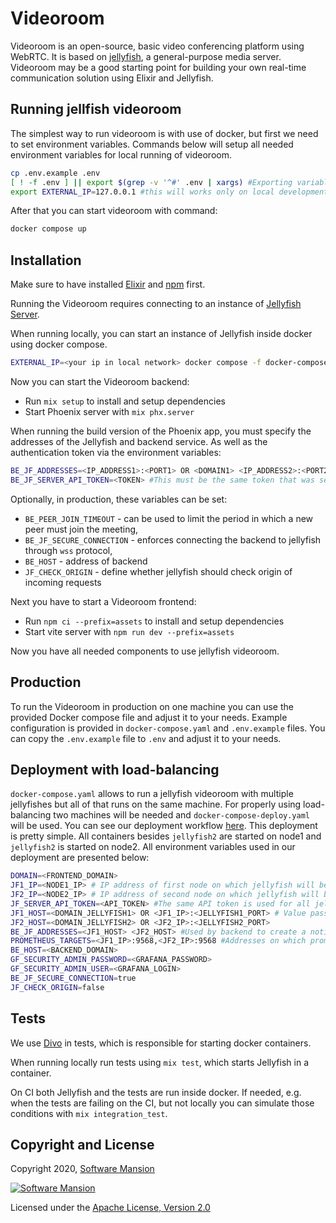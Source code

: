 # Videoroom

Videoroom is an open-source, basic video conferencing platform using WebRTC.
It is based on [jellyfish](https://github.com/jellyfish-dev/jellyfish), a general-purpose media server.
Videoroom may be a good starting point for building your own real-time communication solution using Elixir and Jellyfish.

## Running jellfish videoroom

The simplest way to run videoroom is with use of docker, but first we need to set environment variables. Commands below will setup all needed environment variables for local running of videoroom.

```bash
cp .env.example .env
[ ! -f .env ] || export $(grep -v '^#' .env | xargs) #Exporting variables from env 
export EXTERNAL_IP=127.0.0.1 #this will works only on local development
```

After that you can start videoroom with command:
```bash
docker compose up
```

## Installation

Make sure to have installed [Elixir](https://elixir-lang.org/install.html) and [npm](https://docs.npmjs.com/downloading-and-installing-node-js-and-npm) first.

Running the Videoroom requires connecting to an instance of [Jellyfish Server](https://github.com/jellyfish-dev/jellyfish).

When running locally, you can start an instance of Jellyfish inside docker using docker compose.

```sh
EXTERNAL_IP=<your ip in local network> docker compose -f docker-compose-dev.yaml up
```

Now you can start the Videoroom backend:
- Run `mix setup` to install and setup dependencies
- Start Phoenix server with `mix phx.server`

When running the build version of the Phoenix app, you must specify the addresses of the Jellyfish and backend service.
As well as the authentication token via the environment variables:

```sh
BE_JF_ADDRESSES=<IP_ADDRESS1>:<PORT1> OR <DOMAIN1> <IP_ADDRESS2>:<PORT2> OR <DOMAIN2> #Example of using two jellyfishes: `127.0.0.1:5002 jellyroom.membrane.ovh`, if not provided in dev environment `localhost:5002 localhost:5003` is used.
BE_JF_SERVER_API_TOKEN=<TOKEN> #This must be the same token that was setup in jellyfish. In `docker-compose-dev.yaml` we setup `development` and this variable is used by default in `dev` environment
```

Optionally, in production, these variables can be set: 
* `BE_PEER_JOIN_TIMEOUT` - can be used to limit the period in which a new peer must join the meeting,
* `BE_JF_SECURE_CONNECTION` - enforces connecting the backend to jellyfish through `wss` protocol,
* `BE_HOST` - address of backend
* `JF_CHECK_ORIGIN` - define whether jellyfish should check origin of incoming requests


Next you have to start a Videoroom frontend:
- Run `npm ci --prefix=assets` to install and setup dependencies
- Start vite server with `npm run dev --prefix=assets`

Now you have all needed components to use jellyfish videoroom.

## Production

To run the Videoroom in production on one machine you can use the provided Docker compose file and adjust it to your needs.
Example configuration is provided in `docker-compose.yaml` and `.env.example` files.
You can copy the `.env.example` file to `.env` and adjust it to your needs.

## Deployment with load-balancing

`docker-compose.yaml` allows to run a jellyfish videoroom with multiple jellyfishes but all of that runs on the same machine.
For properly using load-balancing two machines will be needed and `docker-compose-deploy.yaml` will be used. 
You can see our deployment workflow  [here](.github/workflows/test_build_and_deploy.yml).
This deployment is pretty simple. 
All containers besides `jellyfish2` are started on node1 and `jellyfish2` is started on node2.
All environment variables used in our deployment are presented below:

```sh
DOMAIN=<FRONTEND_DOMAIN>
JF1_IP=<NODE1_IP> # IP address of first node on which jellyfish will be run
JF2_IP=<NODE2_IP> # IP address of second node on which jellyfish will be run
JF_SERVER_API_TOKEN=<API_TOKEN> #The same API token is used for all jellyfishes
JF1_HOST=<DOMAIN_JELLYFISH1> OR <JF1_IP>:<JELLYFISH1_PORT> # Value passed to jellyfish and returns by it when creating a room on this speicific jellyfish
JF2_HOST=<DOMAIN_JELLYFISH2> OR <JF2_IP>:<JELLYFISH2_PORT>
BE_JF_ADDRESSES=<JF1_HOST> <JF2_HOST> #Used by backend to create a notifier to one of jellyfishes
PROMETHEUS_TARGETS=<JF1_IP>:9568,<JF2_IP>:9568 #Addresses on which prometheus will query for data
BE_HOST=<BACKEND_DOMAIN>
GF_SECURITY_ADMIN_PASSWORD=<GRAFANA_PASSWORD>
GF_SECURITY_ADMIN_USER=<GRAFANA_LOGIN>
BE_JF_SECURE_CONNECTION=true
JF_CHECK_ORIGIN=false
```

## Tests

We use [Divo](https://hexdocs.pm/divo/readme.html) in tests, which is responsible for starting docker containers.

When running locally run tests using `mix test`, which starts Jellyfish in a container.

On CI both Jellyfish and the tests are run inside docker. If needed, e.g. when the tests are failing on the CI, but not locally you can simulate those conditions with `mix integration_test`.

## Copyright and License

Copyright 2020, [Software Mansion](https://swmansion.com/?utm_source=git&utm_medium=readme&utm_campaign=membrane_template_plugin)

[![Software Mansion](https://logo.swmansion.com/logo?color=white&variant=desktop&width=200&tag=membrane-github)](https://swmansion.com/?utm_source=git&utm_medium=readme&utm_campaign=membrane_template_plugin)

Licensed under the [Apache License, Version 2.0](LICENSE)
